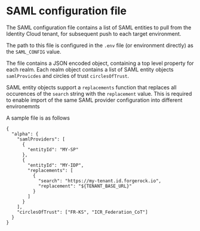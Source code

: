 # SAML configuration file

The SAML configuration file contains a list of SAML entities to pull from the Identity Cloud tenant, for subsequent push to each target environment.

The path to this file is configured in the `.env` file (or environment directly) as the `SAML_CONFIG` value.

The file contains a JSON encoded object, containing a top level property for each realm. Each realm object contains a list of SAML entity objects `samlProvicdes` and circles of trust `circlesOfTrust`.

SAML entity objects support a `replacements` function that replaces all occurences of the `search` string with the `replacement` value. This is required to enable import of the same SAML provider configuration into different environemnts

A sample file is as follows

```
{
  "alpha": {
    "samlProviders": [
      {
        "entityId": "MY-SP"
      },
      {
        "entityId": "MY-IDP",
        "replacements": [
          {
            "search": "https://my-tenant.id.forgerock.io",
            "replacement": "${TENANT_BASE_URL}"
          }
        ]
      }
    ],
    "circlesOfTrust": ["FR-KS", "ICR_Federation_CoT"]
  }
}
```
